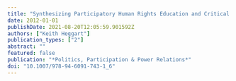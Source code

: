 ```yaml
---
title: "Synthesizing Participatory Human Rights Education and Critical Consciousness in Australian Schools: Possibilities and Challenges for Educators Developing a Model of Human łdots"
date: 2012-01-01
publishDate: 2021-08-20T12:05:59.901592Z
authors: ["Keith Heggart"]
publication_types: ["2"]
abstract: ""
featured: false
publication: "*Politics, Participation & Power Relations*"
doi: "10.1007/978-94-6091-743-1_6"
---
```


